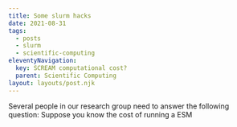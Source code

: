 ```yaml
---
title: Some slurm hacks
date: 2021-08-31
tags:
  - posts
  - slurm
  - scientific-computing
eleventyNavigation:
  key: SCREAM computational cost?
  parent: Scientific Computing
layout: layouts/post.njk
---
```



Several people in our research group need to answer the following question:
Suppose you know the cost of running a ESM 







